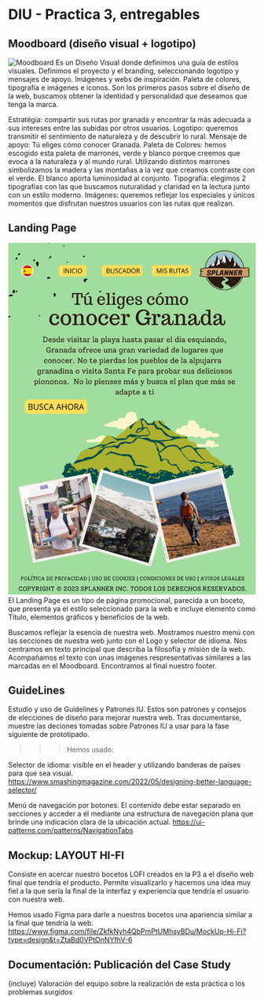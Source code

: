 # DIU - Practica 3, entregables

## Moodboard (diseño visual + logotipo)   
![Moodboard](Moodboard.png)
Es un Diseño Visual donde definimos una guía de estilos visuales. Definimos el proyecto y el branding, seleccionando logotipo y mensajes de apoyo. Imágenes y webs de inspiración. Paleta de colores, tipografía e imágenes e iconos. Son los primeros pasos sobre el diseño de la web, buscamos obtener la identidad y personalidad que deseamos que tenga la marca.

Estratégia: compartir sus rutas por granada y encontrar la más adecuada a sus intereses entre las subidas por otros usuarios.
Logotipo: queremos transmitir el sentimiento de naturaleza y de descubrir lo rural.
Mensaje de apoyo: Tú eliges cómo conocer Granada.
Paleta de Colores: hemos escogido esta paleta de marrones, verde y blanco porque creemos que evoca a la naturaleza y al mundo rural. Utilizando distintos marrones simbolizamos la madera y las montañas a la vez que creamos contraste con el verde. El blanco aporta luminosidad al conjunto.
Tipografía: elegimos 2 tipografías con las que buscamos nuturalidad y claridad en la lectura  junto con un estilo moderno.
Imágenes: queremos reflejar los especiales y únicos momentos que disfrutan nuestros usuarios con las rutas que realizan.


## Landing Page
![Landing Page](LandingPage.png)
El Landing Page es un tipo de página promocional, parecida a un boceto, que presenta ya el estilo seleccionado para la web e incluye elemento como Título, elementos gráficos y beneficios de la web.

Buscamos reflejar la esencia de nuestra web. Mostramos nuestro menú con las secciones de nuestra web junto con el Logo y selector de idioma.
Nos centramos en texto principal que describa la filosofía y misión de la web. Acompañamos el texto con unas imágenes respresentativas similares a las marcadas en el Moodboard.
Encontramos al final nuestro footer.

## GuideLines
Estudio y uso de Guidelines y Patrones IU. Estos son patrones y consejos de elecciones de diseño para mejorar nuestra web. Tras documentarse, muestre las deciones tomadas sobre Patrones IU a usar para la fase siguiente de prototipado.

>>>Hemos usado:

Selector de idioma: visible en el header y utilizando banderas de países para que sea visual.
https://www.smashingmagazine.com/2022/05/designing-better-language-selector/

Menú de navegación por botones. El contenido debe estar separado en secciones y acceder a él mediante una estructura de navegación plana que brinde una indicación clara de la ubicación actual.
https://ui-patterns.com/patterns/NavigationTabs


## Mockup: LAYOUT HI-FI
Consiste en acercar nuestro bocetos LOFI creados en la P3 a el diseño web final que tendría el producto. Permite visualizarlo y hacernos una idea muy fiel a la que sería la final de la interfaz y experiencia que tendría el usuario con nuestra web.

Hemos usado Figma para darle a nuestros bocetos una apariencia similar a la final que tendría la web.
https://www.figma.com/file/ZkfkNyh4QbPmPtUMhsyBDu/MockUp-Hi-Fi?type=design&t=ZtaBd0VPtOnNYfhV-6

## Documentación: Publicación del Case Study


(incluye) Valoración del equipo sobre la realización de esta práctica o los problemas surgidos
 
